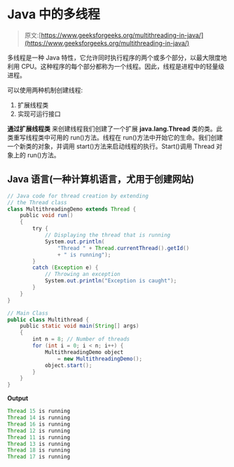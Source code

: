 # Java 中的多线程

> 原文:[https://www.geeksforgeeks.org/multithreading-in-java/](https://www.geeksforgeeks.org/multithreading-in-java/)

多线程是一种 Java 特性，它允许同时执行程序的两个或多个部分，以最大限度地利用 CPU。这种程序的每个部分都称为一个线程。因此，线程是进程中的轻量级进程。

可以使用两种机制创建线程:

1.  扩展线程类
2.  实现可运行接口

**通过扩展线程类**
来创建线程我们创建了一个扩展 **java.lang.Thread** 类的类。此类重写线程类中可用的 run()方法。线程在 run()方法中开始它的生命。我们创建一个新类的对象，并调用 start()方法来启动线程的执行。Start()调用 Thread 对象上的 run()方法。

## Java 语言(一种计算机语言，尤用于创建网站)

```java
// Java code for thread creation by extending
// the Thread class
class MultithreadingDemo extends Thread {
    public void run()
    {
        try {
            // Displaying the thread that is running
            System.out.println(
                "Thread " + Thread.currentThread().getId()
                + " is running");
        }
        catch (Exception e) {
            // Throwing an exception
            System.out.println("Exception is caught");
        }
    }
}

// Main Class
public class Multithread {
    public static void main(String[] args)
    {
        int n = 8; // Number of threads
        for (int i = 0; i < n; i++) {
            MultithreadingDemo object
                = new MultithreadingDemo();
            object.start();
        }
    }
}
```

**Output**

```java
Thread 15 is running
Thread 14 is running
Thread 16 is running
Thread 12 is running
Thread 11 is running
Thread 13 is running
Thread 18 is running
Thread 17 is running

```